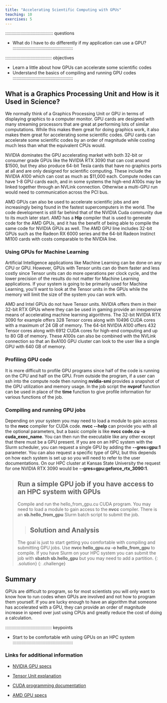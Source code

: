 ```yaml
---
title: "Accelerating Scientific Computing with GPUs"
teaching: 10
exercises: 5
---
```


:::::::::::::::::::::::::::::::::::::: questions
- What do I have to do differently if my application can use a GPU?
::::::::::::::::::::::::::::::::::::::::::::::::

::::::::::::::::::::::::::::::::::::: objectives
- Learn a little about how GPUs can accelerate some scientific codes
- Understand the basics of compiling and running GPU codes
::::::::::::::::::::::::::::::::::::::::::::::::


## What is a Graphics Processing Unit and How is it Used in Science?

We normally think of a Graphics Processing Unit or GPU in terms of
displaying graphics to a computer monitor.
GPU cards are designed with many streaming processors that are great
at performing lots of similar computations.
While this makes them great for doing graphics work, it also
makes them great for accelerating some scientific codes.
GPU cards can accelerate some scientific codes by an order
of magnitude while costing much less than what the equivalent CPUs
would.

NVIDIA dominates the GPU accelerating market with both 
32-bit or consumer grade GPUs like the NVIDIA RTX 3090
that can cost around $1500, but they also produce 64-bit
Tesla cards that have no graphics ports at all and are 
only designed for scientific computing.  These include
the NVIDIA A100 which can cost as much as $11,000 each.
Compute nodes can have 1-8 GPU cards each, and in some
systems the high-end A100s may be linked together through
an NVLink connection.  Otherwise a multi-GPU run would
need to communication across the PCI bus.

AMD GPUs can also be used to accelerate scientific jobs
and are increasingly being found in the fastest supercomputers
in the world.
The code development is still far behind that of the
NVIDIA Cuda community due to its much later start.
AMD has a **Hip** compiler that is used to generate code
for the AMD GPUs, and it has the benefit of being able to
compile the same code for NVIDIA GPUs as well.
The AMD GPU line includes 32-bit GPUs such as the 
Radeon RX 6000 series and the 64-bit Radeon Instinct
MI100 cards with costs comparable to the NVIDIA line.


### Using GPUs for Machine Learning

Artificial Intelligence applications like Machine Learning can
be done on any CPU or GPU.
However, GPUs with Tensor units can do them faster and less costly
since Tensor units can do more operations per clock cycle, and the
lower precision of the results do not matter for Machine Learning
applications.
If your system is going to be primarily used for Machine Learning,
you'll want to look at the Tensor units in the GPUs while the
memory will limit the size of the system you can work with.

AMD and Intel GPUs do not have Tensor units.
NVIDIA offers them in their 32-bit RTX GPUs where they can
be used in gaming provide an inexpensive means of accelerating
machine learning algorithms.
The 32-bit NVIDIA RTX 3090 for example offers 328 Tensor cores 
along with 10496 CUDA cores with a maximum of 24 GB of memory.
The 64-bit NVIDIA A100 offers 432 Tensor cores along with 6912 CUDA cores
for high-end computing and up to 80 GB of memory.
These A100s can also be combined with the NVLink connection so that
an 8xA100 GPU cluster can look to the user like a single GPU
with 640 GB of memory.


### Profiling GPU code

It is more difficult to profile GPU programs since half of the
code is running on the CPU and half on the GPU.
From outside the program, if a user can ssh into the compute node
then running **nvidia-smi** provides a snapshot of the
GPU utilization and memory usage.
In the job script the **nvprof** function can be used in place of the
**time** function to give profile information for various functions of
the job.


### Compiling and running GPU jobs

Depending on your system you may need to load a module to gain
access to the **nvcc** compiler for CUDA code.
**nvcc --help** can provide you with all the optional parameters,
but a basic compile is like **nvcc code.cu -o cuda_exec_name**.
You can then run the executable like any other except that there
must be a GPU present.
If you are on an HPC system with the Slurm scheduler, you can
request a single GPU by adding the **--gres=gpu:1** parameter.
You can also request a specific type of GPU, but this depends
on how each system is set up so you will need to refer to the
user documentations.  On our HPC cluster at Kansas State University
the request for one NVIDIA RTX 3090 would be
**--gres=gpu:geforce_rtx_3090:1**.


> ## Run a simple GPU job if you have access to an HPC system with GPUs
> Compile and run the hello_from_gpu.cu CUDA program.
> You may need to load a module to gain access to the **nvcc** compiler.
> There is an **sb.hello_from_gpu** Slurm batch script to submit the job.
>  > ## Solution and Analysis
> The goal is just to start getting you comfortable with
> compiling and submitting GPU jobs.
> Use **nvcc hello_gpu.cu -o hello_from_gpu** to compile.
> If you have Slurm on your HPC system you can submit the
> job with **sbatch sb.hello_gpu** but you may need to add a partition.
> {: .solution}
{: .challenge}


## Summary

GPUs are difficult to program, so for most scientists you will only
want to know how to run codes when GPUs are involved and not how
to program them yourself.
If you are lucky enough to have an algorithm that someone has 
accelerated with a GPU, they can provide an order of magnitude
increase in speed over just using CPUs and greatly reduce the
cost of doing a calculation.

::::::::::::::::::::::::::::::::::::: keypoints
- Start to be comfortable wtih using GPUs on an HPC system
::::::::::::::::::::::::::::::::::::::::::::::::

### Links for additional information

* [NVIDIA GPU specs]( )
* [Tensor Unit explanation]( )
* [CUDA programming documentation]( )

* [AMD GPU specs]( )

